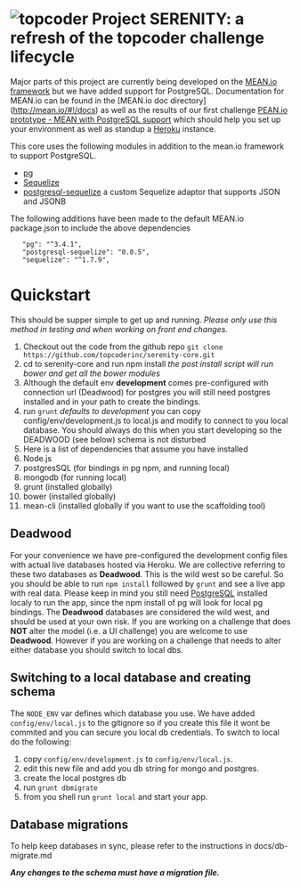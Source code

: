 
# ![topcoder](http://www.topcoder.com/favicon.ico)  Project SERENITY: a refresh of the topcoder challenge lifecycle

Major parts of this project are currently being developed  on the [MEAN.io framework](http://mean.io/)
but we have added support for PostgreSQL.  Documentation for MEAN.io can be found in the [MEAN.io doc directory] (http://mean.io/#!/docs) as well as the results of our first challenge
[PEAN.io prototype - MEAN with PostgreSQL support](http://www.topcoder.com/challenge-details/30045010) which should help you set up your environment as well as standup a [Heroku](heroku.com) instance.

This core uses the following modules in addition to the mean.io framework to support PostgreSQL.

 * [pg](https://www.npmjs.org/package/pg)
 * [Sequelize](http://sequelizejs.com)
 *  [postgresql-sequelize](https://www.npmjs.org/package/postgresql-sequelize)  a custom Sequelize adaptor that supports JSON and JSONB

 The following additions have been made to the default MEAN.io package.json to include the above dependencies
 ```
    "pg": "^3.4.1",
    "postgresql-sequelize": "0.0.5",
    "sequelize": "^1.7.9",
  ```

# Quickstart
This should be supper simple to get up and running.  *Please only use this method in testing and when working on front end changes.*

1.  Checkout out the code from the github repo `git clone https://github.com/topcoderinc/serenity-core.git`
2.  cd to serenity-core and run npm install  *the post install script will run bower and get all the bower modules*
3.  Although the default env **development** comes pre-configured with connection url (Deadwood) for postgres you will still need postgres installed and in your path to create the bindings.
4.  run `grunt`  *defaults to development* you can copy config/env/development.js to local.js and modify to connect to you local database.   You should always do this when you start developing so the DEADWOOD (see below) schema is not disturbed
5. Here is a list of dependencies that assume you have installed
  1. Node.js
  2. postgresSQL (for bindings in pg npm, and running local)
  3. mongodb (for running local)
  4. grunt (installed globally)
  5. bower (installed globally)
  6. mean-cli (installed globally if you want to use the scaffolding tool)

## Deadwood
For your convenience we have pre-configured the development config files with actual live databases hosted via Heroku.  We are collective referring to these two databases as **Deadwood**.  This is the wild west so be careful.
So you should be  able to run `npm install`  followed by `grunt` and see a live app with real data.  Please keep in mind you still need [PostgreSQL](http://www.postgresql.org/download/)
installed localy to run the app, since the npm install of pg will look for local pg bindings. The **Deadwood** databases are considered the wild west, and should be used at your own risk. If you are working
on a challenge that does **NOT** alter the model (i.e. a UI challenge) you are welcome to use **Deadwood**. However if you are working on a challenge that needs to alter either database you should switch to  local dbs.

## Switching to a local database and creating schema
The `NODE_ENV` var defines which database you use. We have added `config/env/local.js` to the gitignore so if you create this file it wont be commited and you can secure you local db credentials. To switch to local do the following:

1. copy `config/env/development.js` to `config/env/local.js`.
1. edit this new file and add you db string for mongo and postgres.
1. create the local postgres db
1. run `grunt dbmigrate`
1. from you shell run `grunt local` and start your app.

## Database migrations

To help keep databases in sync, please refer to the instructions in docs/db-migrate.md

***Any changes to the schema must have a migration file.***
